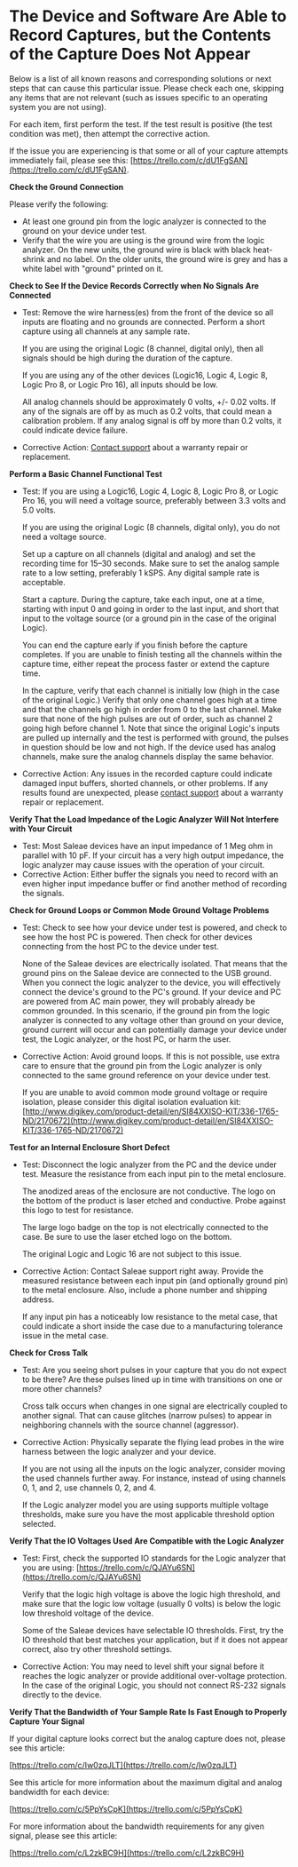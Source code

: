 # The Device and Software Are Able to Record Captures, but the Contents of the Capture Does Not Appear

Below is a list of all known reasons and corresponding solutions or next steps that can cause this particular issue. Please check each one, skipping any items that are not relevant \(such as issues specific to an operating system you are not using\).

For each item, first perform the test. If the test result is positive \(the test condition was met\), then attempt the corrective action.

If the issue you are experiencing is that some or all of your capture attempts immediately fail, please see this: [https://trello.com/c/dU1FgSAN](https://trello.com/c/dU1FgSAN).

**Check the Ground Connection**

Please verify the following:

* At least one ground pin from the logic analyzer is connected to the ground on your device under test.
* Verify that the wire you are using is the ground wire from the logic analyzer. On the new units, the ground wire is black with black heat-shrink and no label. On the older units, the ground wire is grey and has a white label with "ground" printed on it.

**Check to See If the Device Records Correctly when No Signals Are Connected**

* Test: Remove the wire harness\(es\) from the front of the device so all inputs are floating and no grounds are connected. Perform a short capture using all channels at any sample rate.

    If you are using the original Logic \(8 channel, digital only\), then all signals should be high during the duration of the capture.

    If you are using any of the other devices \(Logic16, Logic 4, Logic 8, Logic Pro 8, or Logic Pro 16\), all inputs should be low.

    All analog channels should be approximately 0 volts, +/- 0.02 volts. If any of the signals are off by as much as 0.2 volts, that could mean a calibration problem. If any analog signal is off by more than 0.2 volts, it could indicate device failure.

* Corrective Action: [Contact support](http://support.saleae.com) about a warranty repair or replacement. 

**Perform a Basic Channel Functional Test**

* Test: If you are using a Logic16, Logic 4, Logic 8, Logic Pro 8, or Logic Pro 16, you will need a voltage source, preferably between 3.3 volts and 5.0 volts.

    If you are using the original Logic \(8 channels, digital only\), you do not need a voltage source.

    Set up a capture on all channels \(digital and analog\) and set the recording time for 15–30 seconds. Make sure to set the analog sample rate to a low setting, preferably 1 kSPS. Any digital sample rate is acceptable. 

    Start a capture. During the capture, take each input, one at a time, starting with input 0 and going in order to the last input, and short that input to the voltage source \(or a ground pin in the case of the original Logic\).

    You can end the capture early if you finish before the capture completes. If you are unable to finish testing all the channels within the capture time, either repeat the process faster or extend the capture time.

    In the capture, verify that each channel is initially low \(high in the case of the original Logic.\) Verify that only one channel goes high at a time and that the channels go high in order from 0 to the last channel. Make sure that none of the high pulses are out of order, such as channel 2 going high before channel 1. Note that since the original Logic's inputs are pulled up internally and the test is performed with ground, the pulses in question should be low and not high. If the device used has analog channels, make sure the analog channels display the same behavior.

* Corrective Action: Any issues in the recorded capture could indicate damaged input buffers, shorted channels, or other problems. If any results found are unexpected, please [contact support](http://support.saleae.com) about a warranty repair or replacement. 

**Verify That the Load Impedance of the Logic Analyzer Will Not Interfere with Your Circuit**

* Test: Most Saleae devices have an input impedance of 1 Meg ohm in parallel with 10 pF. If your circuit has a very high output impedance, the logic analyzer may cause issues with the operation of your circuit.
* Corrective Action: Either buffer the signals you need to record with an even higher input impedance buffer or find another method of recording the signals.

**Check for Ground Loops or Common Mode Ground Voltage Problems**

* Test: Check to see how your device under test is powered, and check to see how the host PC is powered. Then check for other devices connecting from the host PC to the device under test.

    None of the Saleae devices are electrically isolated. That means that the ground pins on the Saleae device are connected to the USB ground. When you connect the logic analyzer to the device, you will effectively connect the device's ground to the PC's ground. If your device and PC are powered from AC main power, they will probably already be common grounded. In this scenario, if the ground pin from the logic analyzer is connected to any voltage other than ground on your device, ground current will occur and can potentially damage your device under test, the Logic analyzer, or the host PC, or harm the user.

* Corrective Action: Avoid ground loops. If this is not possible, use extra care to ensure that the ground pin from the Logic analyzer is only connected to the same ground reference on your device under test.

    If you are unable to avoid common mode ground voltage or require isolation, please consider this digital isolation evaluation kit: [http://www.digikey.com/product-detail/en/SI84XXISO-KIT/336-1765-ND/2170672](http://www.digikey.com/product-detail/en/SI84XXISO-KIT/336-1765-ND/2170672)

**Test for an Internal Enclosure Short Defect**

* Test: Disconnect the logic analyzer from the PC and the device under test. Measure the resistance from each input pin to the metal enclosure.

    The anodized areas of the enclosure are not conductive. The logo on the bottom of the product is laser etched and conductive. Probe against this logo to test for resistance.

    The large logo badge on the top is not electrically connected to the case. Be sure to use the laser etched logo on the bottom.

    The original Logic and Logic 16 are not subject to this issue.

* Corrective Action: Contact Saleae support right away. Provide the measured resistance between each input pin \(and optionally ground pin\) to the metal enclosure. Also, include a phone number and shipping address.

    If any input pin has a noticeably low resistance to the metal case, that could indicate a short inside the case due to a manufacturing tolerance issue in the metal case.

**Check for Cross Talk**

* Test: Are you seeing short pulses in your capture that you do not expect to be there? Are these pulses lined up in time with transitions on one or more other channels?

    Cross talk occurs when changes in one signal are electrically coupled to another signal. That can cause glitches \(narrow pulses\) to appear in neighboring channels with the source channel \(aggressor\).

* Corrective Action: Physically separate the flying lead probes in the wire harness between the logic analyzer and your device.

    If you are not using all the inputs on the logic analyzer, consider moving the used channels further away. For instance, instead of using channels 0, 1, and 2, use channels 0, 2, and 4.

    If the Logic analyzer model you are using supports multiple voltage thresholds, make sure you have the most applicable threshold option selected.

**Verify That the IO Voltages Used Are Compatible with the Logic Analyzer**

* Test: First, check the supported IO standards for the Logic analyzer that you are using: [https://trello.com/c/QJAYu6SN](https://trello.com/c/QJAYu6SN)

    Verify that the logic high voltage is above the logic high threshold, and make sure that the logic low voltage \(usually 0 volts\) is below the logic low threshold voltage of the device.

    Some of the Saleae devices have selectable IO thresholds. First, try the IO threshold that best matches your application, but if it does not appear correct, also try other threshold settings.

* Corrective Action: You may need to level shift your signal before it reaches the logic analyzer or provide additional over-voltage protection. In the case of the original Logic, you should not connect RS-232 signals directly to the device.

**Verify That the Bandwidth of Your Sample Rate Is Fast Enough to Properly Capture Your Signal**

If your digital capture looks correct but the analog capture does not, please see this article:

[https://trello.com/c/Iw0zqJLT](https://trello.com/c/Iw0zqJLT)

See this article for more information about the maximum digital and analog bandwidth for each device:

[https://trello.com/c/5PpYsCpK](https://trello.com/c/5PpYsCpK)

For more information about the bandwidth requirements for any given signal, please see this article:

[https://trello.com/c/L2zkBC9H](https://trello.com/c/L2zkBC9H)

